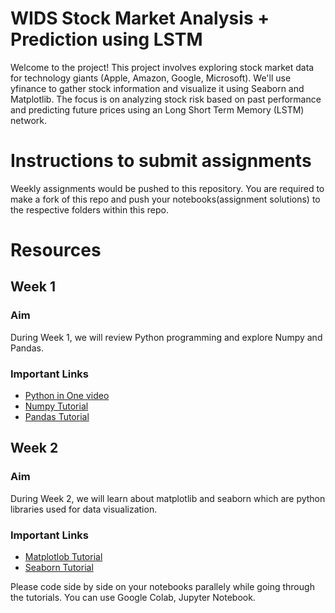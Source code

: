 # WIDS Stock Market Analysis + Prediction using LSTM

Welcome to the project! This project involves exploring stock market data for technology giants (Apple, Amazon, Google, Microsoft). We'll use yfinance to gather stock information and visualize it using Seaborn and Matplotlib. The focus is on analyzing stock risk based on past performance and predicting future prices using an Long Short Term Memory (LSTM) network.

# Instructions to submit assignments

Weekly assignments would be pushed to this repository.
You are required to make a fork of this repo and push your notebooks(assignment solutions) to the respective folders within this repo.

# Resources 

## Week 1

### Aim
During Week 1, we will review Python programming and explore Numpy and Pandas.
### Important Links
* [Python in One video](https://youtu.be/kqtD5dpn9C8?feature=shared) <br/>
* [Numpy Tutorial](https://youtu.be/QUT1VHiLmmI) <br/>
* [Pandas Tutorial](https://www.youtube.com/watch?v=vmEHCJofslg&t=767s) <br/>


## Week 2

### Aim
During Week 2, we will learn about matplotlib and seaborn which are python libraries used for data visualization.
### Important Links
* [Matplotlob Tutorial](https://youtu.be/3Xc3CA655Y4?feature=shared) <br/>
* [Seaborn Tutorial](https://youtu.be/6GUZXDef2U0?feature=shared) <br/>

Please code side by side on your notebooks parallely while going through the tutorials. You can use Google Colab, Jupyter Notebook.
